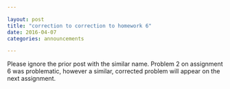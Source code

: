 ```yaml
---

layout: post
title: "correction to correction to homework 6"
date: 2016-04-07
categories: announcements

---
```


Please ignore the prior post with the similar name. Problem 2 on assignment
6 was problematic, however a similar, corrected problem will appear on the
next assignment.
